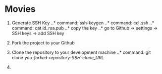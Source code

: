 Movies
======

1. Generate SSH Key
..* command: ssh-keygen
..* command: cd .ssh
..* command: cat id_rsa.pub
..* copy the key
..* go to Github -> settings -> SSH keys -> add SSH key
2. Fork the project to your Github

3. Clone the repository to your development machine
..* command: git clone *you-forked-repository-SSH-clone_URL*

4. 

